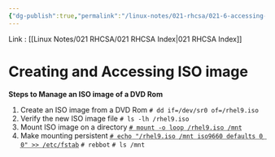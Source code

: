 ```yaml
---
{"dg-publish":true,"permalink":"/linux-notes/021-rhcsa/021-6-accessing-dvd-rom/021-6-2-creating-and-accessing-iso-image/"}
---
```


Link : [[Linux Notes/021 RHCSA/021 RHCSA Index\|021 RHCSA Index]]

# Creating and Accessing ISO image

**Steps to Manage an ISO image of a DVD Rom**

1. Create an ISO image from a DVD Rom
	`# dd if=/dev/sr0 of=/rhel9.iso`
	<style> .container {font-family: sans-serif; text-align: center;} .button-wrapper button {z-index: 1;height: 40px; width: 100px; margin: 10px;padding: 5px;} .excalidraw .App-menu_top .buttonList { display: flex;} .excalidraw-wrapper { height: 800px; margin: 50px; position: relative;} :root[dir="ltr"] .excalidraw .layer-ui__wrapper .zen-mode-transition.App-menu_bottom--transition-left {transform: none;} </style><script src="https://cdn.jsdelivr.net/npm/react@17/umd/react.production.min.js"></script><script src="https://cdn.jsdelivr.net/npm/react-dom@17/umd/react-dom.production.min.js"></script><script type="text/javascript" src="https://cdn.jsdelivr.net/npm/@excalidraw/excalidraw@0/dist/excalidraw.production.min.js"></script><div id="021-6-1_Creating_and_Accessing_ISO_image_2023-10-02_1458.14.excalidraw.md1"></div><script>(function(){const InitialData={"type":"excalidraw","version":2,"source":"https://github.com/zsviczian/obsidian-excalidraw-plugin/releases/tag/1.9.19","elements":[{"type":"rectangle","version":76,"versionNonce":1057775452,"isDeleted":false,"id":"bTZYmDe7DOLDJXw7TtHAh","fillStyle":"hachure","strokeWidth":1,"strokeStyle":"solid","roughness":1,"opacity":100,"angle":0,"x":-325.6367492675781,"y":-226.79106903076172,"strokeColor":"#f08c00","backgroundColor":"transparent","width":414,"height":66,"seed":1724378596,"groupIds":[],"frameId":null,"roundness":{"type":3},"boundElements":[{"type":"text","id":"iSrcd0Qr"},{"id":"tXV9neb3vXDEzFnop9dvm","type":"arrow"}],"updated":1696239147879,"link":null,"locked":false},{"type":"text","version":35,"versionNonce":1307628644,"isDeleted":false,"id":"iSrcd0Qr","fillStyle":"hachure","strokeWidth":1,"strokeStyle":"solid","roughness":1,"opacity":100,"angle":0,"x":-244.82327270507812,"y":-205.29106903076172,"strokeColor":"#f08c00","backgroundColor":"transparent","width":252.373046875,"height":23,"seed":1363017052,"groupIds":[],"frameId":null,"roundness":null,"boundElements":[],"updated":1696239147879,"link":null,"locked":false,"fontSize":20,"fontFamily":2,"text":"# dd if=/dev/sr0 of=/rhel8.iso","rawText":"# dd if=/dev/sr0 of=/rhel8.iso","textAlign":"center","verticalAlign":"middle","containerId":"bTZYmDe7DOLDJXw7TtHAh","originalText":"# dd if=/dev/sr0 of=/rhel8.iso","lineHeight":1.15,"baseline":18},{"type":"text","version":16,"versionNonce":1058612836,"isDeleted":false,"id":"K9V7ZKmb","fillStyle":"hachure","strokeWidth":1,"strokeStyle":"solid","roughness":1,"opacity":100,"angle":0,"x":217.12210083007812,"y":-282.7976837158203,"strokeColor":"#2f9e44","backgroundColor":"transparent","width":22.759979248046875,"height":25,"seed":899215588,"groupIds":[],"frameId":null,"roundness":null,"boundElements":[],"updated":1696239140846,"link":null,"locked":false,"fontSize":20,"fontFamily":1,"text":"dd","rawText":"dd","textAlign":"left","verticalAlign":"top","containerId":null,"originalText":"dd","lineHeight":1.25,"baseline":17},{"type":"text","version":410,"versionNonce":1769400028,"isDeleted":false,"id":"vuuk7BX7","fillStyle":"hachure","strokeWidth":1,"strokeStyle":"solid","roughness":1,"opacity":100,"angle":0,"x":207.03579711914062,"y":-283.8736267089844,"strokeColor":"#1971c2","backgroundColor":"transparent","width":164.89984130859375,"height":75,"seed":801405916,"groupIds":[],"frameId":null,"roundness":null,"boundElements":[{"id":"tXV9neb3vXDEzFnop9dvm","type":"arrow"}],"updated":1696239189592,"link":null,"locked":false,"fontSize":20,"fontFamily":1,"text":"    is an inbuilt\nutility to create\nISO images","rawText":"    is an inbuilt\nutility to create\nISO images","textAlign":"left","verticalAlign":"top","containerId":null,"originalText":"    is an inbuilt\nutility to create\nISO images","lineHeight":1.25,"baseline":67},{"type":"arrow","version":501,"versionNonce":529593956,"isDeleted":false,"id":"tXV9neb3vXDEzFnop9dvm","fillStyle":"hachure","strokeWidth":1,"strokeStyle":"solid","roughness":1,"opacity":100,"angle":0,"x":191.59378051757812,"y":-241.77635786300922,"strokeColor":"#1e1e1e","backgroundColor":"transparent","width":88.51220703125003,"height":43.295681293917625,"seed":1212660572,"groupIds":[],"frameId":null,"roundness":{"type":2},"boundElements":[],"updated":1696239233273,"link":null,"locked":false,"startBinding":{"elementId":"vuuk7BX7","gap":15.4420166015625,"focus":0.5564718924947794},"endBinding":{"elementId":"bTZYmDe7DOLDJXw7TtHAh","gap":14.71832275390625,"focus":0.7728918782071901},"lastCommittedPoint":null,"startArrowhead":null,"endArrowhead":"arrow","points":[[0,0],[-88.51220703125003,43.295681293917625]]},{"type":"rectangle","version":72,"versionNonce":279966564,"isDeleted":false,"id":"DsnrZVIicXzjy1ncLeJm3","fillStyle":"hachure","strokeWidth":1,"strokeStyle":"solid","roughness":1,"opacity":100,"angle":0,"x":194.22232055664062,"y":-296.7628631591797,"strokeColor":"#1e1e1e","backgroundColor":"transparent","width":200.6856689453125,"height":98.15188598632812,"seed":1111245788,"groupIds":[],"frameId":null,"roundness":{"type":3},"boundElements":[],"updated":1696239163407,"link":null,"locked":false},{"id":"Mzmz-mCmOp8NTQ2S_z4WH","type":"arrow","x":-196.63642035590277,"y":-181.85921605428058,"width":1.947462293836793,"height":69.62164984809027,"angle":0,"strokeColor":"#1e1e1e","backgroundColor":"transparent","fillStyle":"hachure","strokeWidth":1,"strokeStyle":"solid","roughness":1,"opacity":100,"groupIds":[],"frameId":null,"roundness":{"type":2},"seed":1852606948,"version":68,"versionNonce":983406556,"isDeleted":false,"boundElements":null,"updated":1696239285217,"link":null,"locked":false,"points":[[0,0],[-1.947462293836793,69.62164984809027]],"lastCommittedPoint":null,"startBinding":null,"endBinding":{"elementId":"6Dh1vaeq","focus":0.037903173669523,"gap":6.0459052191840215},"startArrowhead":null,"endArrowhead":"arrow"},{"id":"PX7zCPbn5TXPKRzZEk1TG","type":"arrow","x":-92.44737413194446,"y":-180.8854679531521,"width":0.9737481011284785,"height":66.700439453125,"angle":0,"strokeColor":"#1e1e1e","backgroundColor":"transparent","fillStyle":"hachure","strokeWidth":1,"strokeStyle":"solid","roughness":1,"opacity":100,"groupIds":[],"frameId":null,"roundness":{"type":2},"seed":609566948,"version":66,"versionNonce":2038384484,"isDeleted":false,"boundElements":null,"updated":1696239287850,"link":null,"locked":false,"points":[[0,0],[-0.9737481011284785,66.700439453125]],"lastCommittedPoint":null,"startBinding":null,"endBinding":{"elementId":"j3hmTo6c","focus":-0.5967067151417991,"gap":9.997422960069457},"startArrowhead":null,"endArrowhead":"arrow"},{"id":"6Dh1vaeq","type":"text","x":-238.32244873046875,"y":-106.19166098700629,"width":93.05990600585938,"height":25,"angle":0,"strokeColor":"#e03131","backgroundColor":"transparent","fillStyle":"hachure","strokeWidth":1,"strokeStyle":"solid","roughness":1,"opacity":100,"groupIds":[],"frameId":null,"roundness":null,"seed":1602643044,"version":38,"versionNonce":709828700,"isDeleted":false,"boundElements":[{"id":"Mzmz-mCmOp8NTQ2S_z4WH","type":"arrow"}],"updated":1696239306537,"link":null,"locked":false,"text":"Input file","rawText":"Input file","fontSize":20,"fontFamily":1,"textAlign":"left","verticalAlign":"top","baseline":17,"containerId":null,"originalText":"Input file","lineHeight":1.25},{"id":"j3hmTo6c","type":"text","x":-112.01731363932294,"y":-104.18760553995764,"width":109.9998779296875,"height":25,"angle":0,"strokeColor":"#e03131","backgroundColor":"transparent","fillStyle":"hachure","strokeWidth":1,"strokeStyle":"solid","roughness":1,"opacity":100,"groupIds":[],"frameId":null,"roundness":null,"seed":1868038628,"version":62,"versionNonce":530803812,"isDeleted":false,"boundElements":[{"id":"PX7zCPbn5TXPKRzZEk1TG","type":"arrow"}],"updated":1696239304433,"link":null,"locked":false,"text":"Output file","rawText":"Output file","fontSize":20,"fontFamily":1,"textAlign":"left","verticalAlign":"top","baseline":17,"containerId":null,"originalText":"Output file","lineHeight":1.25}],"appState":{"theme":"dark","viewBackgroundColor":"#ffffff","currentItemStrokeColor":"#e03131","currentItemBackgroundColor":"transparent","currentItemFillStyle":"hachure","currentItemStrokeWidth":1,"currentItemStrokeStyle":"solid","currentItemRoughness":1,"currentItemOpacity":100,"currentItemFontFamily":1,"currentItemFontSize":20,"currentItemTextAlign":"left","currentItemStartArrowhead":null,"currentItemEndArrowhead":"arrow","scrollX":352.3417494032118,"scrollY":369.093196021186,"zoom":{"value":1.8},"currentItemRoundness":"round","gridSize":null,"gridColor":{"Bold":"#C9C9C9FF","Regular":"#EDEDEDFF"},"currentStrokeOptions":null,"previousGridSize":null,"frameRendering":{"enabled":true,"clip":true,"name":true,"outline":true}},"files":{}};InitialData.scrollToContent=true;App=()=>{const e=React.useRef(null),t=React.useRef(null),[n,i]=React.useState({width:void 0,height:void 0});return React.useEffect(()=>{i({width:t.current.getBoundingClientRect().width,height:t.current.getBoundingClientRect().height});const e=()=>{i({width:t.current.getBoundingClientRect().width,height:t.current.getBoundingClientRect().height})};return window.addEventListener("resize",e),()=>window.removeEventListener("resize",e)},[t]),React.createElement(React.Fragment,null,React.createElement("div",{className:"excalidraw-wrapper",ref:t},React.createElement(ExcalidrawLib.Excalidraw,{ref:e,width:n.width,height:n.height,initialData:InitialData,viewModeEnabled:!0,zenModeEnabled:!0,gridModeEnabled:!1})))},excalidrawWrapper=document.getElementById("021-6-1_Creating_and_Accessing_ISO_image_2023-10-02_1458.14.excalidraw.md1");ReactDOM.render(React.createElement(App),excalidrawWrapper);})();</script>
2. Verify the new ISO image file
	`# ls -lh /rhel9.iso`
1. Mount ISO image on a directory
	<abbr title="loop is the logical device driver for ISO images">`# mount -o loop /rhel9.iso /mnt`</abbr>
1. Make mounting persistent
	<abbr title="/etc/fstab is a file used for storing persistent mount entries">`# echo "/rhel9.iso /mnt iso9660 defaults 0 0" >> /etc/fstab`</abbr>
	`# rebbot`
	`# ls /mnt`
